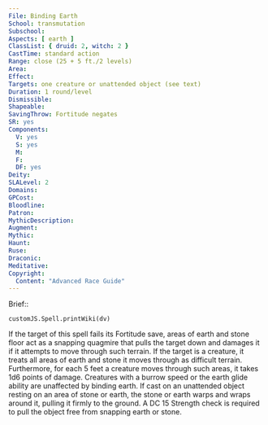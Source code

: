 ```yaml
---
File: Binding Earth
School: transmutation
Subschool: 
Aspects: [ earth ]
ClassList: { druid: 2, witch: 2 }
CastTime: standard action
Range: close (25 + 5 ft./2 levels)
Area: 
Effect: 
Targets: one creature or unattended object (see text)
Duration: 1 round/level
Dismissible: 
Shapeable: 
SavingThrow: Fortitude negates
SR: yes
Components:
  V: yes
  S: yes
  M: 
  F: 
  DF: yes
Deity: 
SLALevel: 2
Domains: 
GPCost: 
Bloodline: 
Patron: 
MythicDescription: 
Augment: 
Mythic: 
Haunt: 
Ruse: 
Draconic: 
Meditative: 
Copyright:
  Content: "Advanced Race Guide"
---
```

Brief:: 

```dataviewjs
customJS.Spell.printWiki(dv)
```

If the target of this spell fails its Fortitude save, areas of earth and stone floor act as a snapping quagmire that pulls the target down and damages it if it attempts to move through such terrain.  If the target is a creature, it treats all areas of earth and stone it moves through as difficult terrain. Furthermore, for each 5 feet a creature moves through such areas, it takes 1d6 points of damage. Creatures with a burrow speed or the earth glide ability are unaffected by binding earth.  If cast on an unattended object resting on an area of stone or earth, the stone or earth warps and wraps around it, pulling it firmly to the ground. A DC 15 Strength check is required to pull the object free from snapping earth or stone.
